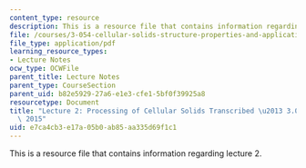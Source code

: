```yaml
---
content_type: resource
description: This is a resource file that contains information regarding lecture 2.
file: /courses/3-054-cellular-solids-structure-properties-and-applications-spring-2015/e7ca4cb3e17a05b0ab85aa335d69f1c1_MIT3_054S15_L2_Proc_trans.pdf
file_type: application/pdf
learning_resource_types:
- Lecture Notes
ocw_type: OCWFile
parent_title: Lecture Notes
parent_type: CourseSection
parent_uid: b82e5929-27a6-e1e3-cfe1-5bf0f39925a8
resourcetype: Document
title: "Lecture 2: Processing of Cellular Solids Transcribed \u2013 3.054 / 3.36 Spring\
  \ 2015"
uid: e7ca4cb3-e17a-05b0-ab85-aa335d69f1c1
---
```

This is a resource file that contains information regarding lecture 2.

